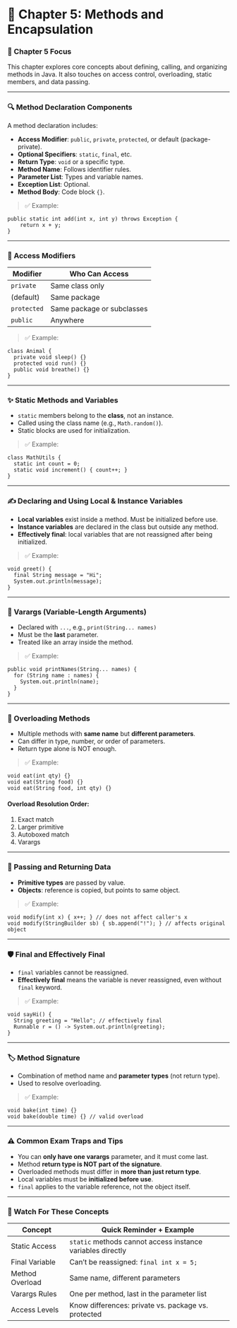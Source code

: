 # 📘 Chapter 5: Methods and Encapsulation

### 🎯 Chapter 5 Focus

This chapter explores core concepts about defining, calling, and organizing methods in Java. It also touches on access control, overloading, static members, and data passing.

* * *

### 🔍 Method Declaration Components

A method declaration includes:

- **Access Modifier**: `public`, `private`, `protected`, or default (package-private).
- **Optional Specifiers**: `static`, `final`, etc.
- **Return Type**: `void` or a specific type.
- **Method Name**: Follows identifier rules.
- **Parameter List**: Types and variable names.
- **Exception List**: Optional.
- **Method Body**: Code block `{}`.

> ✅ Example:

```
public static int add(int x, int y) throws Exception {
    return x + y;
}
```

* * *

### 🔑 Access Modifiers

| Modifier | Who Can Access |
| --- | --- |
| `private` | Same class only |
| (default) | Same package |
| `protected` | Same package or subclasses |
| `public` | Anywhere |

> ✅ Example:

```
class Animal {
  private void sleep() {}
  protected void run() {}
  public void breathe() {}
}
```

* * *

### ✨ Static Methods and Variables

- `static` members belong to the **class**, not an instance.
- Called using the class name (e.g., `Math.random()`).
- Static blocks are used for initialization.

> ✅ Example:

```
class MathUtils {
  static int count = 0;
  static void increment() { count++; }
}
```

* * *

### ✍️ Declaring and Using Local & Instance Variables

- **Local variables** exist inside a method. Must be initialized before use.
- **Instance variables** are declared in the class but outside any method.
- **Effectively final**: local variables that are not reassigned after being initialized.

> ✅ Example:

```
void greet() {
  final String message = "Hi";
  System.out.println(message);
}
```

* * *

### 🧩 Varargs (Variable-Length Arguments)

- Declared with `...`, e.g., `print(String... names)`
- Must be the **last** parameter.
- Treated like an array inside the method.

> ✅ Example:

```
public void printNames(String... names) {
  for (String name : names) {
    System.out.println(name);
  }
}
```

* * *

### 🌟 Overloading Methods

- Multiple methods with **same name** but **different parameters**.
- Can differ in type, number, or order of parameters.
- Return type alone is NOT enough.

> ✅ Example:

```
void eat(int qty) {}
void eat(String food) {}
void eat(String food, int qty) {}
```

#### Overload Resolution Order:

1. Exact match
2. Larger primitive
3. Autoboxed match
4. Varargs

* * *

### 🔧 Passing and Returning Data

- **Primitive types** are passed by value.
- **Objects**: reference is copied, but points to same object.

> ✅ Example:

```
void modify(int x) { x++; } // does not affect caller's x
void modify(StringBuilder sb) { sb.append("!"); } // affects original object
```

* * *

### 🛡️ Final and Effectively Final

- `final` variables cannot be reassigned.
- **Effectively final** means the variable is never reassigned, even without `final` keyword.

> ✅ Example:

```
void sayHi() {
  String greeting = "Hello"; // effectively final
  Runnable r = () -> System.out.println(greeting);
}
```

* * *

### 🏷️ Method Signature

- Combination of method name and **parameter types** (not return type).
- Used to resolve overloading.

> ✅ Example:

```
void bake(int time) {}
void bake(double time) {} // valid overload
```

* * *

### ⚠️ Common Exam Traps and Tips

- You can **only have one varargs** parameter, and it must come last.
- Method **return type is NOT part of the signature**.
- Overloaded methods must differ in **more than just return type**.
- Local variables must be **initialized before use**.
- `final` applies to the variable reference, not the object itself.

* * *

### 🧠 Watch For These Concepts

|  Concept   |  Quick Reminder + Example   |
| --- | --- |
| Static Access | `static` methods cannot access instance variables directly |
| Final Variable | Can’t be reassigned: `final int x = 5;` |
| Method Overload | Same name, different parameters |
| Varargs Rules | One per method, last in the parameter list |
| Access Levels | Know differences: private vs. package vs. protected |